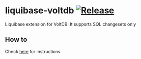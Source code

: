liquibase-voltdb [![Release](https://jitpack.io/v/diorman/liquibase-voltdb.svg)](https://jitpack.io/#diorman/liquibase-voltdb)
==================


Liquibase extension for VoltDB. It supports SQL changesets only

How to
------
Check [here](https://jitpack.io/#diorman/liquibase-voltdb) for instructions
